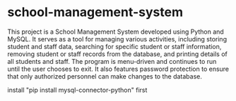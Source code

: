# school-management-system
This project is a School Management System developed using Python and MySQL. It serves as a tool for managing various activities, including storing student and staff data, searching for specific student or staff information, removing student or staff records from the database, and printing details of all students and staff. The program is menu-driven and continues to run until the user chooses to exit. It also features password protection to ensure that only authorized personnel can make changes to the database.

install "pip install mysql-connector-python" first
